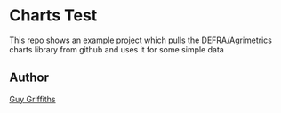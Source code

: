 Charts Test
===========

This repo shows an example project which pulls the DEFRA/Agrimetrics charts library from github and uses it for some simple data

Author
------
[Guy Griffiths](https://github.com/guygriffiths)
